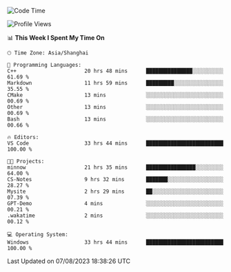 <!--START_SECTION:waka-->
![Code Time](http://img.shields.io/badge/Code%20Time-1%2C130%20hrs%208%20mins-blue)

![Profile Views](http://img.shields.io/badge/Profile%20Views-1-blue)

📊 **This Week I Spent My Time On** 

```text
🕑︎ Time Zone: Asia/Shanghai

💬 Programming Languages: 
C++                      20 hrs 48 mins      ███████████████░░░░░░░░░░   61.69 % 
Markdown                 11 hrs 59 mins      █████████░░░░░░░░░░░░░░░░   35.55 % 
CMake                    13 mins             ░░░░░░░░░░░░░░░░░░░░░░░░░   00.69 % 
Other                    13 mins             ░░░░░░░░░░░░░░░░░░░░░░░░░   00.69 % 
Bash                     13 mins             ░░░░░░░░░░░░░░░░░░░░░░░░░   00.66 % 

🔥 Editors: 
VS Code                  33 hrs 44 mins      █████████████████████████   100.00 % 

🐱‍💻 Projects: 
minnow                   21 hrs 35 mins      ████████████████░░░░░░░░░   64.00 % 
CS-Notes                 9 hrs 32 mins       ███████░░░░░░░░░░░░░░░░░░   28.27 % 
Mysite                   2 hrs 29 mins       ██░░░░░░░░░░░░░░░░░░░░░░░   07.39 % 
GPT-Demo                 4 mins              ░░░░░░░░░░░░░░░░░░░░░░░░░   00.21 % 
.wakatime                2 mins              ░░░░░░░░░░░░░░░░░░░░░░░░░   00.12 % 

💻 Operating System: 
Windows                  33 hrs 44 mins      █████████████████████████   100.00 % 
```


 Last Updated on 07/08/2023 18:38:26 UTC
<!--END_SECTION:waka-->